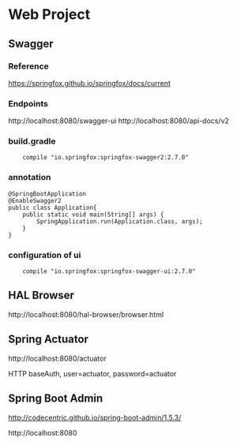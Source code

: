 Web Project
===========

## Swagger

### Reference
https://springfox.github.io/springfox/docs/current

### Endpoints
http://localhost:8080/swagger-ui
http://localhost:8080/api-docs/v2

### build.gradle

```
    compile "io.springfox:springfox-swagger2:2.7.0"
```

### annotation
```
@SpringBootApplication
@EnableSwagger2
public class Application{
    public static void main(String[] args) {
        SpringApplication.run(Application.class, args);
    }
}
```

### configuration of ui
```
    compile "io.springfox:springfox-swagger-ui:2.7.0"
````


## HAL Browser

http://localhost:8080/hal-browser/browser.html

## Spring Actuator

http://localhost:8080/actuator

HTTP baseAuth, user=actuator, password=actuator

## Spring Boot Admin

http://codecentric.github.io/spring-boot-admin/1.5.3/


http://localhost:8080






